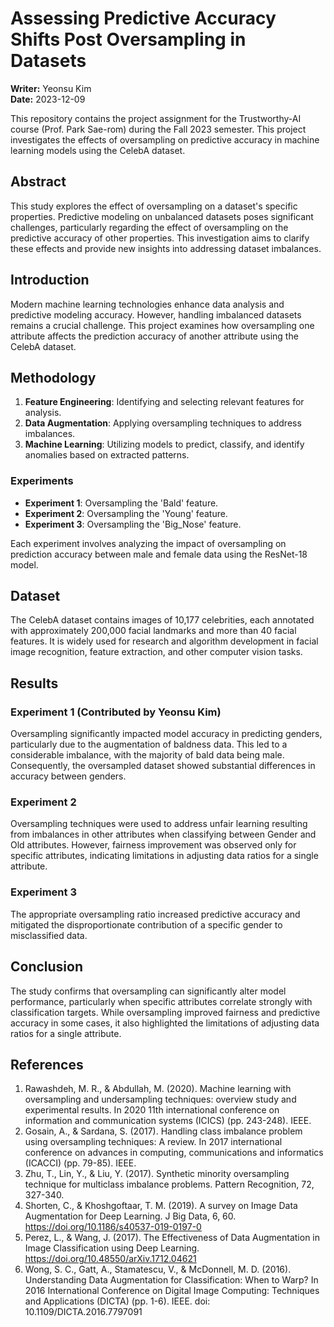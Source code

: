 # Assessing Predictive Accuracy Shifts Post Oversampling in Datasets

**Writer:** Yeonsu Kim  
**Date:** 2023-12-09

This repository contains the project assignment for the Trustworthy-AI course (Prof. Park Sae-rom) during the Fall 2023 semester. This project investigates the effects of oversampling on predictive accuracy in machine learning models using the CelebA dataset.

## Abstract
This study explores the effect of oversampling on a dataset's specific properties. Predictive modeling on unbalanced datasets poses significant challenges, particularly regarding the effect of oversampling on the predictive accuracy of other properties. This investigation aims to clarify these effects and provide new insights into addressing dataset imbalances.

## Introduction
Modern machine learning technologies enhance data analysis and predictive modeling accuracy. However, handling imbalanced datasets remains a crucial challenge. This project examines how oversampling one attribute affects the prediction accuracy of another attribute using the CelebA dataset.

## Methodology
1. **Feature Engineering**: Identifying and selecting relevant features for analysis.
2. **Data Augmentation**: Applying oversampling techniques to address imbalances.
3. **Machine Learning**: Utilizing models to predict, classify, and identify anomalies based on extracted patterns.

### Experiments
- **Experiment 1**: Oversampling the 'Bald' feature.
- **Experiment 2**: Oversampling the 'Young' feature.
- **Experiment 3**: Oversampling the 'Big_Nose' feature.

Each experiment involves analyzing the impact of oversampling on prediction accuracy between male and female data using the ResNet-18 model.

## Dataset
The CelebA dataset contains images of 10,177 celebrities, each annotated with approximately 200,000 facial landmarks and more than 40 facial features. It is widely used for research and algorithm development in facial image recognition, feature extraction, and other computer vision tasks.

## Results
### Experiment 1 (Contributed by Yeonsu Kim)
Oversampling significantly impacted model accuracy in predicting genders, particularly due to the augmentation of baldness data. This led to a considerable imbalance, with the majority of bald data being male. Consequently, the oversampled dataset showed substantial differences in accuracy between genders.

### Experiment 2
Oversampling techniques were used to address unfair learning resulting from imbalances in other attributes when classifying between Gender and Old attributes. However, fairness improvement was observed only for specific attributes, indicating limitations in adjusting data ratios for a single attribute.

### Experiment 3
The appropriate oversampling ratio increased predictive accuracy and mitigated the disproportionate contribution of a specific gender to misclassified data.

## Conclusion
The study confirms that oversampling can significantly alter model performance, particularly when specific attributes correlate strongly with classification targets. While oversampling improved fairness and predictive accuracy in some cases, it also highlighted the limitations of adjusting data ratios for a single attribute.

## References
1. Rawashdeh, M. R., & Abdullah, M. (2020). Machine learning with oversampling and undersampling techniques: overview study and experimental results. In 2020 11th international conference on information and communication systems (ICICS) (pp. 243-248). IEEE.
2. Gosain, A., & Sardana, S. (2017). Handling class imbalance problem using oversampling techniques: A review. In 2017 international conference on advances in computing, communications and informatics (ICACCI) (pp. 79-85). IEEE.
3. Zhu, T., Lin, Y., & Liu, Y. (2017). Synthetic minority oversampling technique for multiclass imbalance problems. Pattern Recognition, 72, 327-340.
4. Shorten, C., & Khoshgoftaar, T. M. (2019). A survey on Image Data Augmentation for Deep Learning. J Big Data, 6, 60. https://doi.org/10.1186/s40537-019-0197-0
5. Perez, L., & Wang, J. (2017). The Effectiveness of Data Augmentation in Image Classification using Deep Learning. https://doi.org/10.48550/arXiv.1712.04621
6. Wong, S. C., Gatt, A., Stamatescu, V., & McDonnell, M. D. (2016). Understanding Data Augmentation for Classification: When to Warp? In 2016 International Conference on Digital Image Computing: Techniques and Applications (DICTA) (pp. 1-6). IEEE. doi: 10.1109/DICTA.2016.7797091
